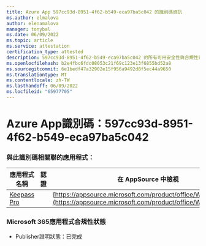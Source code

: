 ```yaml
---
title: Azure App 597cc93d-8951-4f62-b549-eca97ba5c042 的識別碼資訊
ms.author: elmalova
author: elenamalova
manager: tonybal
ms.date: 06/09/2022
ms.topic: article
ms.service: attestation
certification_type: attested
description: 597cc93d-8951-4f62-b549-eca97ba5c042 的所有可用安全性與合規性資訊。
ms.openlocfilehash: b2e4fbc6fdc08053c21f69c123e13f6855bd52a8
ms.sourcegitcommit: 6e1bedf47a32902e15f956a9492d8f5ec44a9650
ms.translationtype: MT
ms.contentlocale: zh-TW
ms.lasthandoff: 06/09/2022
ms.locfileid: "65977705"
---
```

# <a name="azure-app-id-597cc93d-8951-4f62-b549-eca97ba5c042"></a>Azure App識別碼：597cc93d-8951-4f62-b549-eca97ba5c042


### <a name="apps-associated-with-this-id"></a>與此識別碼相關聯的應用程式：
| **應用程式名稱** | **認證** | **在 AppSource 中檢視** |
|--------------|---------------|-----------------------|
| [Keepass Pro](../forward/WA200003336.md) |  | [https://appsource.microsoft.com/product/office/WA200003336](https://appsource.microsoft.com/product/office/WA200003336) |

### <a name="microsoft-365-app-compliance-status"></a>Microsoft 365應用程式合規性狀態
- Publisher證明狀態：已完成
